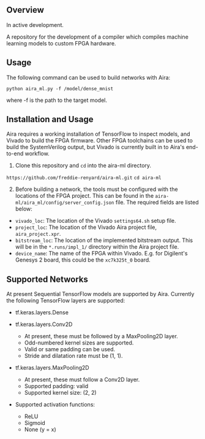 ## Overview

In active development.

A repository for the development of a compiler which compiles machine learning models to custom FPGA hardware. 

## Usage

The following command can be used to build networks with Aira:

`python aira_ml.py -f /model/dense_mnist`

where -f is the path to the target model.

## Installation and Usage

Aira requires a working installation of TensorFlow to inspect models, and Vivado to build the FPGA firmware. Other FPGA toolchains can be used to build the SystemVerilog output, but Vivado is currently built in to Aira's end-to-end workflow.

1. Clone this repository and `cd` into the aira-ml directory.

`https://github.com/freddie-renyard/aira-ml.git`
`cd aira-ml`

2. Before building a network, the tools must be configured with the locations of the FPGA project. This can be found in the `aira-ml/aira_ml/config/server_config.json` file. The required fields are listed below:

- `vivado_loc`: The location of the Vivado `settings64.sh` setup file.
- `project_loc`: The location of the Vivado Aira project file, `aira_project.xpr`.
- `bitstream_loc`: The location of the implemented bitstream output. This will be in the `*.runs/impl_1/` directory within the Aira project file.
- `device_name`: The name of the FPGA within Vivado. E.g. for Digilent's Genesys 2 board, this could be the `xc7k325t_0` board.

## Supported Networks

At present Sequential TensorFlow models are supported by Aira. Currently the following TensorFlow layers are supported:

- tf.keras.layers.Dense
- tf.keras.layers.Conv2D
    - At present, these must be followed by a MaxPooling2D layer.
    - Odd-numbered kernel sizes are supported.
    - Valid or same padding can be used.
    - Stride and dilatation rate must be (1, 1). 
- tf.keras.layers.MaxPooling2D
    - At present, these must follow a Conv2D layer.
    - Supported padding: valid
    - Supported kernel size: (2, 2)

- Supported activation functions:
    - ReLU
    - Sigmoid
    - None (y = x)

